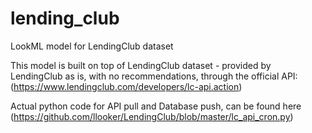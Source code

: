 lending_club
============

LookML model for LendingClub dataset

This model is built on top of LendingClub dataset - provided by LendingClub as is, with no recommendations, through the official API:
(https://www.lendingclub.com/developers/lc-api.action)

Actual python code for API pull and Database push, can be found here (https://github.com/llooker/LendingClub/blob/master/lc_api_cron.py)
